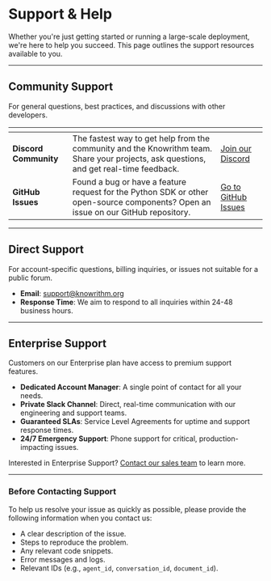 ﻿# Support & Help

Whether you're just getting started or running a large-scale deployment, we're here to help you succeed. This page outlines the support resources available to you.

---

## Community Support

For general questions, best practices, and discussions with other developers.

<table data-card-size="large" data-view="cards">
  <thead>
    <tr>
      <th></th>
      <th></th>
      <th data-hidden data-card-target data-type="content-ref"></th>
    </tr>
  </thead>
  <tbody>
    <tr>
      <td><strong>Discord Community</strong></td>
      <td>The fastest way to get help from the community and the Knowrithm team. Share your projects, ask questions, and get real-time feedback.</td>
      <td><a href="https://discord.gg/cHHWfghJrR">Join our Discord</a></td>
    </tr>
    <tr>
      <td><strong>GitHub Issues</strong></td>
      <td>Found a bug or have a feature request for the Python SDK or other open-source components? Open an issue on our GitHub repository.</td>
      <td><a href="https://github.com/Knowrithm/knowrithm-py/issues">Go to GitHub Issues</a></td>
    </tr>
  </tbody>
</table>

---

## Direct Support

For account-specific questions, billing inquiries, or issues not suitable for a public forum.

-   **Email**: [support@knowrithm.org](mailto:support@knowrithm.org)
-   **Response Time**: We aim to respond to all inquiries within 24-48 business hours.

---

## Enterprise Support

Customers on our Enterprise plan have access to premium support features.

-   **Dedicated Account Manager**: A single point of contact for all your needs.
-   **Private Slack Channel**: Direct, real-time communication with our engineering and support teams.
-   **Guaranteed SLAs**: Service Level Agreements for uptime and support response times.
-   **24/7 Emergency Support**: Phone support for critical, production-impacting issues.

Interested in Enterprise Support? [Contact our sales team](mailto:sales@knowrithm.org) to learn more.

---

### Before Contacting Support

To help us resolve your issue as quickly as possible, please provide the following information when you contact us:

-   A clear description of the issue.
-   Steps to reproduce the problem.
-   Any relevant code snippets.
-   Error messages and logs.
-   Relevant IDs (e.g., `agent_id`, `conversation_id`, `document_id`).





